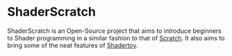 # ShaderScratch

ShaderScratch is an Open-Source project that aims to introduce beginners to Shader programming in a similar fashion to that of [Scratch](https://scratch.mit.edu/). It also aims to bring some of the neat features of [Shadertoy](https://www.shadertoy.com/).